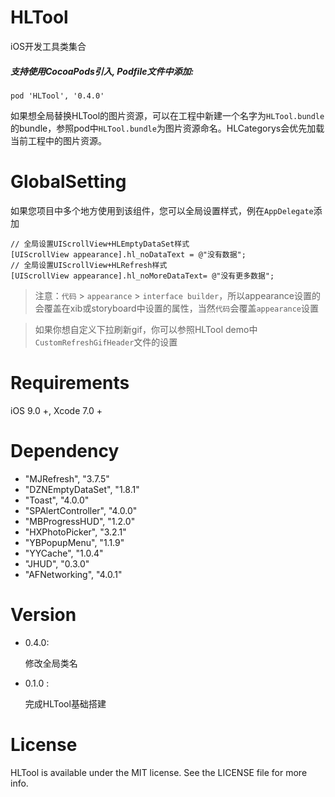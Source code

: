 # HLTool

iOS开发工具类集合



##### 支持使用CocoaPods引入, Podfile文件中添加:

```objc
pod 'HLTool', '0.4.0'
```

如果想全局替换HLTool的图片资源，可以在工程中新建一个名字为`HLTool.bundle`的bundle，参照pod中`HLTool.bundle`为图片资源命名。HLCategorys会优先加载当前工程中的图片资源。



# GlobalSetting

如果您项目中多个地方使用到该组件，您可以全局设置样式，例在`AppDelegate`添加

```objc
// 全局设置UIScrollView+HLEmptyDataSet样式
[UIScrollView appearance].hl_noDataText = @"没有数据";
// 全局设置UIScrollView+HLRefresh样式
[UIScrollView appearance].hl_noMoreDataText= @"没有更多数据";
```

> 注意：`代码` > `appearance` > `interface builder`，所以appearance设置的会覆盖在xib或storyboard中设置的属性，当然`代码`会覆盖`appearance`设置

>  如果你想自定义下拉刷新gif，你可以参照HLTool demo中`CustomRefreshGifHeader`文件的设置

# Requirements

iOS 9.0 +, Xcode 7.0 +

# Dependency

- "MJRefresh", "3.7.5"
- "DZNEmptyDataSet", "1.8.1"
- "Toast", "4.0.0"
- "SPAlertController", "4.0.0"
- "MBProgressHUD", "1.2.0"
- "HXPhotoPicker", "3.2.1"
- "YBPopupMenu", "1.1.9"
- "YYCache", "1.0.4"
- "JHUD", "0.3.0"
- "AFNetworking", "4.0.1"

# Version

* 0.4.0:
  
  修改全局类名

* 0.1.0 :
  
  完成HLTool基础搭建

# License

HLTool is available under the MIT license. See the LICENSE file for more info.
